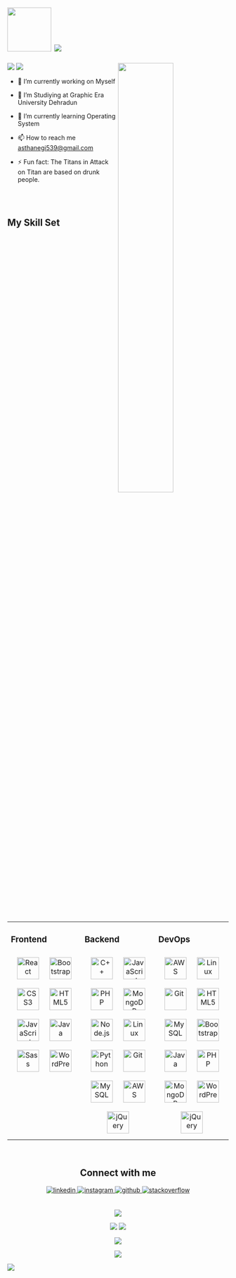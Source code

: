 <p align="left"> 
 <!-- <img src="https://user-images.githubusercontent.com/93486108/186448234-a90af69c-19f4-4738-9866-9bd7a6eb5034.png"/>  -->
 <h1><img src="https://user-images.githubusercontent.com/93486108/188273136-d39b33af-3d3b-46ca-9cb2-e7dd92b4d8c3.gif" width=100> 
 
<img src="https://readme-typing-svg.herokuapp.com?font=Fira+Code&size=25&duration=4000&pause=1000&color=AC1877&width=435&lines=Welcome+to+my+github+profile;I+am+Astha+Negi...">

 </h1>
</p>

<p align="left"> 

<img src="https://komarev.com/ghpvc/?username=asthanegi14&color=blue"/> 

<img src="https://wakatime.com/badge/user/db07c0b8-73d5-4aef-8d03-49be9c52c4b1.svg"/>

<img align="right" src="https://user-images.githubusercontent.com/93486108/188274030-47ff144e-876f-47b3-89e2-5a272949a451.gif" width=50%>

</p>

<p align="left">

- 🔭 I’m currently working on Myself
 
- 🔭 I’m Studiying at Graphic Era University Dehradun

- 🌱 I’m currently learning Operating System
  
- 📫 How to reach me asthanegi539@gmail.com
  
- ⚡ Fun fact: The Titans in Attack on Titan are based on drunk people.


<br><br>
<!--
<h2 align="center">Languages<img src="https://user-images.githubusercontent.com/93486108/182312548-98e25b64-0fe8-496d-bf66-51d671f7d219.gif" width=100></h2>
<p align="center">
 <img src="https://img.shields.io/badge/c-%2300599C.svg?style=for-the-badge&logo=c&logoColor=white"/>
<img src="https://img.shields.io/badge/java-%23ED8B00.svg?style=for-the-badge&logo=java&logoColor=white"/>
<img src="https://img.shields.io/badge/c++-%2300599C.svg?style=for-the-badge&logo=c%2B%2B&logoColor=white"/>
<img src="https://img.shields.io/badge/html5-%23E34F26.svg?style=for-the-badge&logo=html5&logoColor=white"/>
<img src="https://img.shields.io/badge/css3-%231572B6.svg?style=for-the-badge&logo=css3&logoColor=white"/>
<img src="https://img.shields.io/badge/javascript-%23323330.svg?style=for-the-badge&logo=javascript&logoColor=%23F7DF1E"/>
<img src="https://img.shields.io/badge/php-%23777BB4.svg?style=for-the-badge&logo=php&logoColor=white"/>
<img src="https://img.shields.io/badge/python-3670A0?style=for-the-badge&logo=python&logoColor=ffdd54"/>
</p>

<h2 align="center">Education || IDEs<img src="https://user-images.githubusercontent.com/93486108/182168541-5670dcf7-2660-4ab0-a4a9-a36bca43a72f.gif" width="100"></h2>
<p align="center">
<img font-size = 10px src="https://img.shields.io/badge/CodeChef-%23964B00.svg?style=for-the-badge&logo=CodeChef&logoColor=white"/>
<img src="https://img.shields.io/badge/LeetCode-000000?style=for-the-badge&logo=LeetCode&logoColor=#d16c06"/>
<img src="https://img.shields.io/badge/Coursera-%230056D2.svg?style=for-the-badge&logo=Coursera&logoColor=white"/>
<img src="https://img.shields.io/badge/edX-%2302262B.svg?style=for-the-badge&logo=edX&logoColor=white"/>
<img src="https://img.shields.io/badge/MDN_Web_Docs-black?style=for-the-badge&logo=mdnwebdocs&logoColor=white"/>
<img src="https://img.shields.io/badge/-Hackerrank-2EC866?style=for-the-badge&logo=HackerRank&logoColor=white"/>
<img src="https://img.shields.io/badge/Udemy-A435F0?style=for-the-badge&logo=Udemy&logoColor=white"/>
<img src="https://img.shields.io/badge/Eclipse-FE7A16.svg?style=for-the-badge&logo=Eclipse&logoColor=white"/>
<img src="https://img.shields.io/badge/IntelliJIDEA-000000.svg?style=for-the-badge&logo=intellij-idea&logoColor=white"/>
<img src="https://img.shields.io/badge/Visual%20Studio%20Code-0078d7.svg?style=for-the-badge&logo=visual-studio-code&logoColor=white"/>
<img src="https://img.shields.io/badge/GeeksforGeeks-gray?style=for-the-badge&logo=geeksforgeeks&logoColor=35914c"/>
<img src="https://img.shields.io/badge/Duolingo-%234DC730.svg?style=for-the-badge&logo=Duolingo&logoColor=white"/>
</p>
-->
 
 ## My Skill Set  
<table><tr><td valign="top" width="33%">



### Frontend  
<div align="center">  
<a href="https://reactjs.org/" target="_blank"><img style="margin: 10px" src="https://profilinator.rishav.dev/skills-assets/react-original-wordmark.svg" alt="React" height="50" /></a>  
<a href="https://getbootstrap.com/docs/3.4/javascript/" target="_blank"><img style="margin: 10px" src="https://profilinator.rishav.dev/skills-assets/bootstrap-plain.svg" alt="Bootstrap" height="50" /></a>  
<a href="https://www.w3schools.com/css/" target="_blank"><img style="margin: 10px" src="https://profilinator.rishav.dev/skills-assets/css3-original-wordmark.svg" alt="CSS3" height="50" /></a>  
<a href="https://en.wikipedia.org/wiki/HTML5" target="_blank"><img style="margin: 10px" src="https://profilinator.rishav.dev/skills-assets/html5-original-wordmark.svg" alt="HTML5" height="50" /></a>  
<a href="https://www.javascript.com/" target="_blank"><img style="margin: 10px" src="https://profilinator.rishav.dev/skills-assets/javascript-original.svg" alt="JavaScript" height="50" /></a>  
<a href="https://www.java.com/" target="_blank"><img style="margin: 10px" src="https://profilinator.rishav.dev/skills-assets/java-original-wordmark.svg" alt="Java" height="50" /></a>  
<a href="https://sass-lang.com/" target="_blank"><img style="margin: 10px" src="https://profilinator.rishav.dev/skills-assets/sass-original.svg" alt="Sass" height="50" /></a>  
<a href="https://wordpress.com/" target="_blank"><img style="margin: 10px" src="https://profilinator.rishav.dev/skills-assets/wordpress.png" alt="WordPress" height="50" /></a>  
</div>

</td><td valign="top" width="33%">



### Backend  
<div align="center">  
<a href="https://www.cplusplus.com/" target="_blank"><img style="margin: 10px" src="https://profilinator.rishav.dev/skills-assets/cplusplus-original.svg" alt="C++" height="50" /></a>  
<a href="https://www.javascript.com/" target="_blank"><img style="margin: 10px" src="https://profilinator.rishav.dev/skills-assets/javascript-original.svg" alt="JavaScript" height="50" /></a>  
<a href="https://www.php.net/" target="_blank"><img style="margin: 10px" src="https://profilinator.rishav.dev/skills-assets/php-original.svg" alt="PHP" height="50" /></a>  
<a href="https://www.mongodb.com/" target="_blank"><img style="margin: 10px" src="https://profilinator.rishav.dev/skills-assets/mongodb-original-wordmark.svg" alt="MongoDB" height="50" /></a>  
<a href="https://nodejs.org/" target="_blank"><img style="margin: 10px" src="https://profilinator.rishav.dev/skills-assets/nodejs-original-wordmark.svg" alt="Node.js" height="50" /></a>  
<a href="https://www.linux.org/" target="_blank"><img style="margin: 10px" src="https://profilinator.rishav.dev/skills-assets/linux-original.svg" alt="Linux" height="50" /></a>  
<a href="https://www.python.org/" target="_blank"><img style="margin: 10px" src="https://profilinator.rishav.dev/skills-assets/python-original.svg" alt="Python" height="50" /></a>  
<a href="https://github.com/" target="_blank"><img style="margin: 10px" src="https://profilinator.rishav.dev/skills-assets/git-scm-icon.svg" alt="Git" height="50" /></a>  
<a href="https://www.mysql.com/" target="_blank"><img style="margin: 10px" src="https://profilinator.rishav.dev/skills-assets/mysql-original-wordmark.svg" alt="MySQL" height="50" /></a>  
<a href="https://aws.amazon.com/" target="_blank"><img style="margin: 10px" src="https://profilinator.rishav.dev/skills-assets/amazonwebservices-original-wordmark.svg" alt="AWS" height="50" /></a>  
<a href="https://jquery.com/" target="_blank"><img style="margin: 10px" src="https://profilinator.rishav.dev/skills-assets/jquery.png" alt="jQuery" height="50" /></a>  
</div>

</td><td valign="top" width="33%">



### DevOps  
<div align="center">  
<a href="https://aws.amazon.com/" target="_blank"><img style="margin: 10px" src="https://profilinator.rishav.dev/skills-assets/amazonwebservices-original-wordmark.svg" alt="AWS" height="50" /></a>  
<a href="https://www.linux.org/" target="_blank"><img style="margin: 10px" src="https://profilinator.rishav.dev/skills-assets/linux-original.svg" alt="Linux" height="50" /></a>  
<a href="https://github.com/" target="_blank"><img style="margin: 10px" src="https://profilinator.rishav.dev/skills-assets/git-scm-icon.svg" alt="Git" height="50" /></a>  
<a href="https://en.wikipedia.org/wiki/HTML5" target="_blank"><img style="margin: 10px" src="https://profilinator.rishav.dev/skills-assets/html5-original-wordmark.svg" alt="HTML5" height="50" /></a>  
<a href="https://www.mysql.com/" target="_blank"><img style="margin: 10px" src="https://profilinator.rishav.dev/skills-assets/mysql-original-wordmark.svg" alt="MySQL" height="50" /></a>  
<a href="https://getbootstrap.com/docs/3.4/javascript/" target="_blank"><img style="margin: 10px" src="https://profilinator.rishav.dev/skills-assets/bootstrap-plain.svg" alt="Bootstrap" height="50" /></a>  
<a href="https://www.java.com/" target="_blank"><img style="margin: 10px" src="https://profilinator.rishav.dev/skills-assets/java-original-wordmark.svg" alt="Java" height="50" /></a>  
<a href="https://www.php.net/" target="_blank"><img style="margin: 10px" src="https://profilinator.rishav.dev/skills-assets/php-original.svg" alt="PHP" height="50" /></a>  
<a href="https://www.mongodb.com/" target="_blank"><img style="margin: 10px" src="https://profilinator.rishav.dev/skills-assets/mongodb-original-wordmark.svg" alt="MongoDB" height="50" /></a>  
<a href="https://wordpress.com/" target="_blank"><img style="margin: 10px" src="https://profilinator.rishav.dev/skills-assets/wordpress.png" alt="WordPress" height="50" /></a>  
<a href="https://jquery.com/" target="_blank"><img style="margin: 10px" src="https://profilinator.rishav.dev/skills-assets/jquery.png" alt="jQuery" height="50" /></a>  
</div>

</td></tr></table>  

<br/>  
 
 
 
<h2 align="center">Connect with me</h2>
<div align="center">
<a href="https://linkedin.com/in/astha-negi-771b22216" target="_blank">
<img src=https://img.shields.io/badge/linkedin-%231E77B5.svg?&style=for-the-badge&logo=linkedin&logoColor=white alt=linkedin style="margin-bottom: 5px;" />
</a>
<a href="https://instagram.com/astha____________" target="_blank">
<img src=https://img.shields.io/badge/instagram-%23000000.svg?&style=for-the-badge&logo=instagram&logoColor=white alt=instagram style="margin-bottom: 5px;" />
</a>
<a href="https://github.com/asthanegi14" target="_blank">
<img src=https://img.shields.io/badge/github-%2324292e.svg?&style=for-the-badge&logo=github&logoColor=white alt=github style="margin-bottom: 5px;" />
</a>
<a href="https://stackoverflow.com/users/19637601" target="_blank">
<img src=https://img.shields.io/badge/stackoverflow-%23F28032.svg?&style=for-the-badge&logo=stackoverflow&logoColor=white alt=stackoverflow style="margin-bottom: 5px;" />
</a>  
</div>


<!-- <p align = "left">
 <img src="https://count.getloli.com/get/@:asthanegi14">
</p> 
 -->  

<br/>   
 
<p align = "center">
  <img  src = "http://github-profile-summary-cards.vercel.app/api/cards/profile-details?username=asthanegi14&theme=github_dark">
</p>

<p align = "center">
<img src="http://github-profile-summary-cards.vercel.app/api/cards/stats?username=asthanegi14&theme=github_dark">
  <img src = "http://github-profile-summary-cards.vercel.app/api/cards/repos-per-language?username=asthanegi14&theme=github_dark">
</p> 

<p align = "center">
<!--  <img width="150" src="https://cdn.jsdelivr.net/gh/sun0225SUN/photos/images/202108300310676.png" /> -->
 <img src="https://github-readme-streak-stats.herokuapp.com/?user=asthanegi14&theme=gotham&hide_border=true" />
<!--  <img width="150" src="https://cdn.jsdelivr.net/gh/sun0225SUN/photos/images/202108300312623.png" /> -->
<!--  <img src="https://spotify-github-profile.vercel.app/api/view?uid=754f54bi65zwor3xkatzq5ikq&cover_image=true&theme=default&bar_color_cover=true" /> -->
</p> 

<p align = "center">
<img src="https://user-images.githubusercontent.com/93486108/187669816-4ae17fc9-9cb3-4d5b-aa89-535e2fd2a741.svg" />
</p>

<p align = "left">
 <img  src="https://activity-graph.herokuapp.com/graph?username=asthanegi14&theme=gotham&bg_color=FF000000&hide_border=true" />
</p>

<!--  <p align = "left">
<img src="https://capsule-render.vercel.app/api?type=Waving&color=white&height=250&section=footer&text=Thanks%20For%20Visiting&fontSize=50&theme=tokyonight&animation=twinkling&fontAlignY=70" />
</p>  -->


